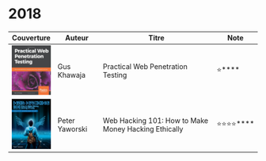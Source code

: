 # 2018

|                      Couverture                     | Auteur         | Titre                                                | Note                         |
| :-------------------------------------------------: | -------------- | ---------------------------------------------------- | ---------------------------- |
| ![](<../../.gitbook/assets/image (16) (1) (2).png>) | Gus Khawaja    | Practical Web Penetration Testing                    | :star:****                   |
|   ![](<../../.gitbook/assets/image (19) (3).png>)   | Peter Yaworski | Web Hacking 101: How to Make Money Hacking Ethically | :star::star::star::star:**** |
